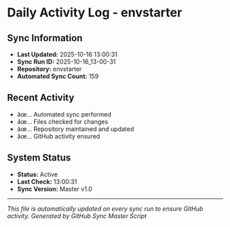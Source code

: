 ﻿# Daily Activity Log - envstarter

## Sync Information
- **Last Updated:** 2025-10-16 13:00:31
- **Sync Run ID:** 2025-10-16_13-00-31
- **Repository:** envstarter
- **Automated Sync Count:** 159

## Recent Activity
- âœ… Automated sync performed
- âœ… Files checked for changes
- âœ… Repository maintained and updated
- âœ… GitHub activity ensured

## System Status
- **Status:** Active
- **Last Check:** 13:00:31
- **Sync Version:** Master v1.0

---
*This file is automatically updated on every sync run to ensure GitHub activity.*
*Generated by GitHub Sync Master Script*
